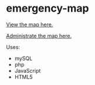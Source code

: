 # emergency-map
[View the map here.](http://tristo7.asuscomm.com/emergency-map/EmergencyAreaClient.html)


[Administrate the map here.](http://tristo7.asuscomm.com/emergency-map/EmergencyAreaAdmin.html)

Uses:
- mySQL
- php
- JavaScript
- HTML5